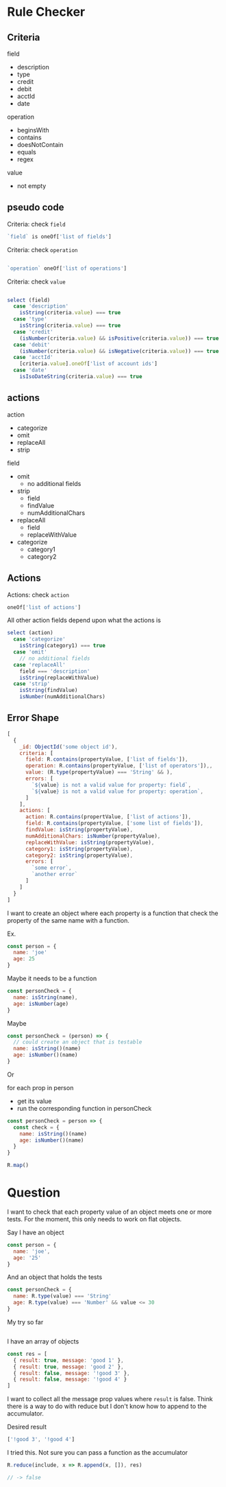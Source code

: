 # Rule Checker

## Criteria

field

- description
- type
- credit
- debit
- acctId
- date

operation

- beginsWith
- contains
- doesNotContain
- equals
- regex

value

- not empty

## pseudo code

Criteria: check `field`

```js
`field` is oneOf['list of fields']


```

Criteria: check `operation`

```js

`operation` oneOf['list of operations']

```

Criteria: check `value`

```js

select (field)
  case 'description'
    isString(criteria.value) === true
  case 'type'
    isString(criteria.value) === true
  case 'credit'
    (isNumber(criteria.value) && isPositive(criteria.value)) === true
  case 'debit'
    (isNumber(criteria.value) && isNegative(criteria.value)) === true
  case 'acctId'
    [criteria.value].oneOf['list of account ids']
  case 'date'
    isIsoDateString(criteria.value) === true
```

## actions

action

- categorize
- omit
- replaceAll
- strip

field

- omit
  - no additional fields
- strip
  - field
  - findValue
  - numAdditionalChars
- replaceAll
  - field
  - replaceWithValue
- categorize
  - category1
  - category2

## Actions

Actions: check `action`

```js
oneOf['list of actions']
```

All other action fields depend upon what the actions is

```js
select (action)
  case 'categorize'
    isString(category1) === true
  case 'omit'
    // no additional fields
  case 'replaceAll'
    field === 'description'
    isString(replaceWithValue)
  case 'strip'
    isString(findValue)
    isNumber(numAdditionalChars)
```

## Error Shape

```js
[
  {
    _id: ObjectId('some object id'),
    criteria: [
      field: R.contains(propertyValue, ['list of fields']),
      operation: R.contains(propertyValue, ['list of operators']),,
      value: (R.type(propertyValue) === 'String' && ),
      errors: [
        `${value} is not a valid value for property: field`,
        `${value} is not a valid value for property: operation`,
      ]
    ],
    actions: [
      action: R.contains(propertValue, ['list of actions']),
      field: R.contains(propertyValue, ['some list of fields']),
      findValue: isString(propertyValue),
      numAdditionalChars: isNumber(propertyValue),
      replaceWithValue: isString(propertyValue),
      category1: isString(propertyValue),
      category2: isString(propertyValue),
      errors: [
        `some error`,
        `another error`
      ]
    ]
  }
]
```

I want to create an object where each property is a function that check the property of the same name with a function.

Ex.

```js
const person = {
  name: 'joe'
  age: 25
}
```

Maybe it needs to be a function

```js
const personCheck = {
  name: isString(name),
  age: isNumber(age)
}
```

Maybe

```js
const personCheck = (person) => {
  // could create an object that is testable
  name: isString()(name)
  age: isNumber()(name)
}
```

Or

for each prop in person

- get its value
- run the corresponding function in personCheck

```js
const personCheck = person => {
  const check = {
    name: isString()(name)
    age: isNumber()(name)
  }
}

R.map()

```


# Question

I want to check that each property value of an object meets one or more tests. For the moment, this only needs to work on flat objects.

Say I have an object
```js
const person = {
  name: 'joe',
  age: '25'
}
```

And an object that holds the tests
```js
const personCheck = {
  name: R.type(value) === 'String'
  age: R.type(value) === 'Number' && value <= 30
}
```

My try so far
```js

```






I have an array of objects

```js
const res = [
  { result: true, message: 'good 1' },
  { result: true, message: 'good 2' },
  { result: false, message: '!good 3' },
  { result: false, message: '!good 4' }
]
```

I want to collect all the message prop values where `result` is false. Think there is a way to do with reduce but I don't know how to append to the accumulator.

Desired result

```js
['!good 3', '!good 4']
```

I tried this. Not sure you can pass a function as the accumulator

```js
R.reduce(include, x => R.append(x, []), res)

// -> false
```






